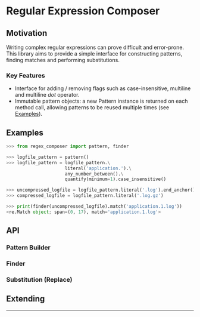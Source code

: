 # Regular Expression Composer

## Motivation

Writing complex regular expressions can prove difficult and error-prone. This library aims to provide a simple interface for constructing patterns, finding matches and performing substitutions.

### Key Features

- Interface for adding / removing flags such as case-insensitive, multiline and multiline _dot_ operator.
- Immutable pattern objects: a new Pattern instance is returned on each method call, allowing patterns to be reused multiple times (see [Examples](#examples)).

## Examples



```python
>>> from regex_composer import pattern, finder

>>> logfile_pattern = pattern()
>>> logfile_pattern = logfile_pattern.\
                      literal('application.').\
                      any_number_between().\
                      quantify(minimum=1).case_insensitive()

>>> uncompressed_logfile = logfile_pattern.literal('.log').end_anchor()
>>> compressed_logfile = logfile_pattern.literal('.log.gz')

>>> print(finder(uncompressed_logfile).match('application.1.log'))
<re.Match object; span=(0, 17), match='application.1.log'>
```

## API

### Pattern Builder

### Finder

### Substitution (Replace) 

## Extending

---
